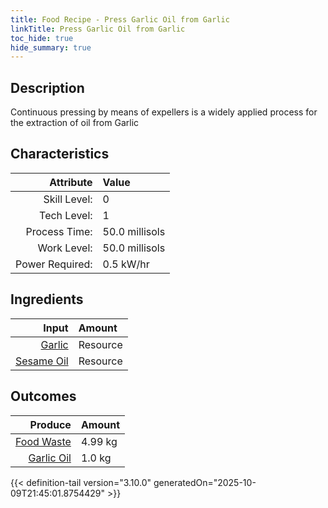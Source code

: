 ```yaml
---
title: Food Recipe - Press Garlic Oil from Garlic
linkTitle: Press Garlic Oil from Garlic
toc_hide: true
hide_summary: true
---
```

<!-- This is generated by the MarsSim HelpGenertor, do not edit. -->

## Description
 Continuous pressing by means of expellers is a widely applied&#10;&#9;&#9;&#9;&#9;&#9;&#9;process for the extraction of oil from Garlic

## Characteristics

| Attribute      | Value |
|--------:|:------|
|Skill Level:|0|
|Tech Level:|1|
|Process Time:|50.0 millisols|
|Work Level:|50.0 millisols|
|Power Required:|0.5 kW/hr|

## Ingredients

| Input      | Amount |
|--------:|:------|
|[Garlic](/docs/definitions/resource/garlic)|Resource|5.0 kg|
|[Sesame Oil](/docs/definitions/resource/sesame-oil)|Resource|0.99 kg|

## Outcomes


| Produce      | Amount |
|--------:|:------|
|[Food Waste](/docs/definitions/resource/food-waste)|4.99 kg|
|[Garlic Oil](/docs/definitions/resource/garlic-oil)|1.0 kg|



{{< definition-tail version="3.10.0" generatedOn="2025-10-09T21:45:01.8754429" >}}



